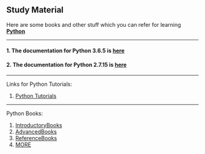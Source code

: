 ## Study Material

Here are some books and other stuff which you can refer for learning **[Python](https://www.python.org/)**

___

#### 1. The documentation for Python 3.6.5 is [here](https://docs.python.org/3/)

#### 2. The documentation for Python 2.7.15 is [here](https://docs.python.org/2/index.html)

___

Links for Python Tutorials:
1. [Python Tutorials ](https://docs.python.org/3/tutorial/index.html)

____

Python Books:
1. [IntroductoryBooks](https://wiki.python.org/moin/IntroductoryBooks)
2. [AdvancedBooks](https://wiki.python.org/moin/AdvancedBooks)
3. [ReferenceBooks](https://wiki.python.org/moin/ReferenceBooks)
4. [MORE](https://wiki.python.org/moin/PythonBooks)
